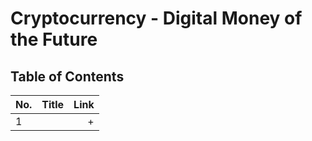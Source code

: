 
# Cryptocurrency - Digital Money of the Future
## Table of Contents

No. | Title | Link
| ------------- |:-------------| -----:|
1 |  | +



